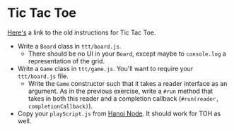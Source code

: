 # Tic Tac Toe

[Here's][ruby-ttt] a link to the old instructions for Tic Tac Toe.

* Write a `Board` class in `ttt/board.js`.
    * There should be no UI in your `Board`, except maybe to
      `console.log` a representation of the grid.
* Write a `Game` class in `ttt/game.js`. You'll want to require your
  `ttt/board.js` file.
    * Write the `Game` constructor such that it takes a reader interface
      as an argument. As in the previous exercise, write a
      `#run` method that takes in both this reader and a completion callback (`#run(reader, completionCallback)`).
* Copy your `playScript.js` from [Hanoi Node][node-ttt]. It should work for TOH as well. 

[ruby-ttt]: ruby_ttt.md
[node-ttt]: ../hanoi_node